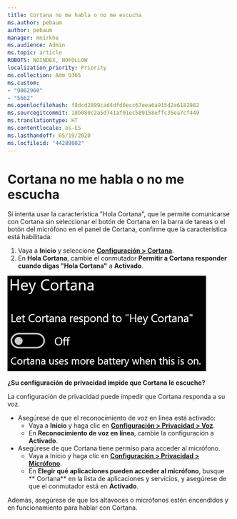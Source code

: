 ```yaml
---
title: Cortana no me habla o no me escucha
ms.author: pebaum
author: pebaum
manager: mnirkhe
ms.audience: Admin
ms.topic: article
ROBOTS: NOINDEX, NOFOLLOW
localization_priority: Priority
ms.collection: Adm_O365
ms.custom:
- "9002960"
- "5662"
ms.openlocfilehash: f8dcd2899cad4dfd0ecc67eea6a915d2a6182982
ms.sourcegitcommit: 18b080c2a5d741af01ec589158effc35ea7cf449
ms.translationtype: HT
ms.contentlocale: es-ES
ms.lasthandoff: 05/19/2020
ms.locfileid: "44289802"
---
```

# <a name="cortana-doesnt-talk-to-me-or-cant-hear-me"></a>Cortana no me habla o no me escucha

Si intenta usar la característica "Hola Cortana", que le permite comunicarse con Cortana sin seleccionar el botón de Cortana en la barra de tareas o el botón del micrófono en el panel de Cortana, confirme que la característica está habilitada:

1. Vaya a **Inicio** y seleccione **[Configuración > Cortana](ms-settings:cortana?activationSource=GetHelp)**.
2. En **Hola Cortana**, cambie el conmutador **Permitir a Cortana responder cuando digas "Hola Cortana"** a **Activado**.

![Hola Cortana](media/hey-cortana.png)

**¿Su configuración de privacidad impide que Cortana le escuche?**

La configuración de privacidad puede impedir que Cortana responda a su voz.
- Asegúrese de que el reconocimiento de voz en línea está activado:
    - Vaya a **Inicio** y haga clic en **[Configuración > Privacidad > Voz](ms-settings:privacy-speech?activationSource=GetHelp)**.
    - En **Reconocimiento de voz en línea**, cambie la configuración a **Activado**.
- Asegúrese de que Cortana tiene permiso para acceder al micrófono. 
    - Vaya a Inicio y haga clic en **[Configuración > Privacidad > Micrófono](ms-settings:privacy-microphone?activationSource=GetHelp)**.
    - En **Elegir qué aplicaciones pueden acceder al micrófono**, busque ** Cortana** en la lista de aplicaciones y servicios, y asegúrese de que el conmutador está en **Activado**.

Además, asegúrese de que los altavoces o micrófonos estén encendidos y en funcionamiento para hablar con Cortana.
